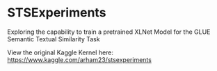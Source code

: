 # STSExperiments
Exploring the capability to train a pretrained XLNet Model for the GLUE Semantic Textual Similarity Task

View the original Kaggle Kernel here: https://www.kaggle.com/arham23/stsexperiments
